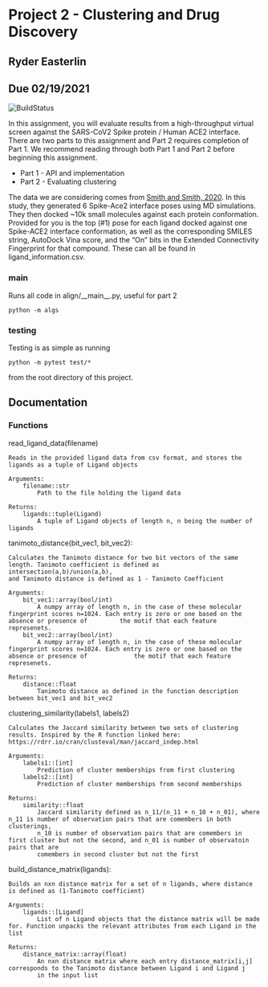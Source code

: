 # Project 2 - Clustering and Drug Discovery
## Ryder Easterlin
## Due 02/19/2021

![BuildStatus](https://github.com/rle1323/Project2/workflows/HW2/badge.svg?event=push)

In this assignment, you will evaluate results from a high-throughput virtual screen against the SARS-CoV2 Spike protein / Human ACE2 interface.  There are two parts to this assignment and Part 2 requires completion of Part 1. We recommend reading through both Part 1 and Part 2 before beginning this assignment. 

* Part 1 - API and implementation
* Part 2 - Evaluating clustering

The data we are considering comes from [Smith and Smith, 2020](https://chemrxiv.org/articles/preprint/Repurposing_Therapeutics_for_the_Wuhan_Coronavirus_nCov-2019_Supercomputer-Based_Docking_to_the_Viral_S_Protein_and_Human_ACE2_Interface/11871402). In this study, they generated 6 Spike-Ace2 interface poses using MD simulations. They then docked ~10k small molecules against each protein conformation. Provided for you is the top (#1) pose for each ligand docked against one Spike-ACE2 interface conformation, as well as the corresponding SMILES string, AutoDock Vina score, and the “On” bits in the Extended Connectivity Fingerprint for that compound. These can all be found in ligand\_information.csv.


### main
Runs all code in align/\_\_main\_\_.py, useful for part 2
```
python -m algs
```

### testing
Testing is as simple as running
```
python -m pytest test/*
```
from the root directory of this project.

## Documentation

### Functions

read_ligand_data(filename)
```
Reads in the provided ligand data from csv format, and stores the ligands as a tuple of Ligand objects

Arguments:
	filename::str
		Path to the file holding the ligand data
	
Returns:
	ligands::tuple(Ligand)
		A tuple of Ligand objects of length n, n being the number of ligands
 ```
 
 
tanimoto_distance(bit_vec1, bit_vec2):
```
Calculates the Tanimoto distance for two bit vectors of the same length. Tanimoto coefficient is defined as intersection(a,b)/union(a,b),
and Tanimoto distance is defined as 1 - Tanimoto Coefficient

Arguments:
	bit_vec1::array(bool/int)
		A numpy array of length n, in the case of these molecular fingerprint scores n=1024. Each entry is zero or one based on the absence or presence of 		   the motif that each feature represenets. 
	bit_vec2::array(bool/int)
		A numpy array of length n, in the case of these molecular fingerprint scores n=1024. Each entry is zero or one based on the absence or presence of 	           the motif that each feature represenets.
	
Returns:
	distance::float
		Tanimoto distance as defined in the function description between bit_vec1 and bit_vec2
```

clustering_similarity(labels1, labels2)
```
Calculates the Jaccard similarity between two sets of clustering results. Inspired by the R function linked here:
https://rdrr.io/cran/clusteval/man/jaccard_indep.html

Arguments:
	labels1::[int]
		Prediction of cluster memberships from first clustering
	labels2::[int]
		Prediction of cluster memberships from second memberships
	
Returns:
	similarity::float
		Jaccard similarity defined as n_11/(n_11 + n_10 + n_01), where n_11 is number of observation pairs that are comembers in both clusterings, 
		n_10 is number of observation pairs that are comembers in first cluster but not the second, and n_01 is number of observatoin pairs that are 
		comembers in second cluster but not the first
```

build_distance_matrix(ligands):
```
Builds an nxn distance matrix for a set of n ligands, where distance is defined as (1-Tanimoto coefficient)

Arguments:
	ligands::[Ligand]
		List of n Ligand objects that the distance matrix will be made for. Function unpacks the relevant attributes from each Ligand in the list
	
Returns:
	distance_matrix::array(float)
		An nxn distance matrix where each entry distance_matrix[i,j] corresponds to the Tanimoto distance between Ligand i and Ligand j
		in the input list
```
